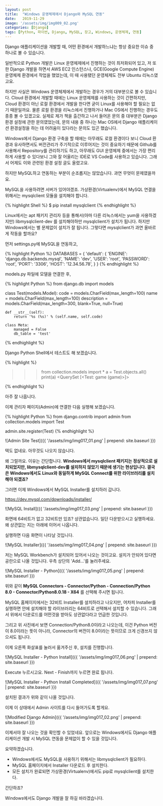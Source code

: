 ```yaml
---
layout: post
title:  "Windows 운영체제에서 Django와 MySQL 연동"
date:   2019-11-29
image: '/assets/img/img009_02.png'
categories: [Django]
tags: [Python, 파이썬, Django, MySQL, 장고, Windows, 운영체제, 연동]
---
```


Django 애플리케이션을 개발할 때, 어떤 환경에서 개발하느냐는 항상 중요한 이슈 중 하나로 볼 수 있습니다. 

일반적으로 Python 개발은 Linux 운영체제에서 진행하는 것이 최저화되어 있고, 저 또한 Django 개발을 하면서 AWS EC2 인스턴스나, GCE(Google Compute Engine) 운영체제 환경에서 작업을 했었는데, 이 때 사용됐던 운영체제도 전부 Ubuntu 리눅스였고요.

하지만 사실은 Windows 운영체제에서 개발하는 경우가 거의 대부분으로 볼 수 있습니다. Cloud 환경에서 개발할 때에는 Linux 운영체제를 사용하는 것이 간편하지만, Cloud 환경이 아닌 로컬 환경에서 개발을 한다면 굳이 Linux를 사용해야 할 필요는 없기 때문일까요.
물론 로컬 환경을 리눅스에서 진행하거나 Mac OS에서 진행하는 경우도 종종 볼 수 있겠고요. 실제로 제가 책을 출간하고 나서 들어온 문의 중 대부분은 Django 환경 설정에 관한 문의였었는데, 
문의 내용 중 하나는 Mac OS에서 Django 애플리케이션 환경설정을 하는 데 어려움이 있다라는 문의도 있곤 했습니다.

Windows에서 Django 환경 구축을 할 때에는 아무래도 로컬 환경이다 보니 Cloud 환경과 유사하면서도 버전관리가 주기적으로 이루어지는 것이 중요하기 때문에 Github를 사용해서 Repository를 관리하기도 하고, 
아무래도 GUI 운영체제 중에서는 가장 편리하게 사용할 수 있다보니 그와 잘 어울리는 IDE로 VS Code를 사용하고 있습니다. 그래서 어제도 이와 관련된 환경 설정 글도 올렸고요.

하지만 MySQL하고 연동하는 부분이 순조롭지는 않았습니다. 과연 무엇이 문제였을까요.

MySQL을 사용하려면 서버가 있어야겠죠. 가상환경(Virtualenv)에서 MySQL 연결을 위해서는 mysqlclient 모듈을 설치해야 합니다.

{% highlight Shell %}
$ pip install mysqlclient
{% endhighlight %}

Linux에서는 apt 패키지 관리자 등을 통해서(아마 다른 리눅스에서는 yum을 사용하겠지만) libmysqlclient-dev 를 설치해야하만 mysqlclient가 설치가 됩니다. 
하지만 Windows에서는 별 문제없이 설치가 잘 됩니다. 그렇다면 mysqlclient가 과연 올바르게 작동을 할까요?

먼저 settings.py에 MySQL을 연동하고,

{% highlight Python %}
    DATABASES = {
        'default': {
            'ENGINE': 'django.db.backends.mysql',
            'NAME': 'dev',
            'USER': 'root',
            'PASSWORD': 'root',
            'PORT': '3306',
            'HOST': '12.34.56.78',
        }
    }
{% endhighlight %}    

models.py 파일에 모델을 연결한 후,

{% highlight Python %}
from django.db import models

class Test(models.Model):
    code = models.CharField(max_length=100)
    name = models.CharField(max_length=100)
    description = models.CharField(max_length=300, blank=True, null=True)

    def __str__(self):
        return '%s (%s)' % (self.name, self.code)

    class Meta:
        managed = False
        db_table = 'test'
{% endhighlight %} 

Django Python Shell에서 테스트도 해 보겠습니다.

{% highlight %}
>>> from collection.models import *
>>> a = Test.objects.all()
>>> print(a)
&lt;QuerySet [&lt;Test: game (game)>]>
>>> 
{% endhighlight %}

아주 잘 나옵니다.

이제 관리자 페이지(Admin)에 연결한 다음 실행해 보겠습니다.

{% highlight Python %}
from django.contrib import admin
from collection.models import Test

admin.site.register(Test)
{% endhighlight %}

![Admin Site Test]({{ '/assets/img/img017_01.png' | prepend: site.baseurl }})

택도 없네요. 아무것도 나오지 않습니다.

왜 그럴까요. 이유는 간단합니다.
**Windows에서 mysqlclient 패키지는 정상적으로 설치되었지만, libmysqlclient-dev를 설치하지 않았기 때문에 생기는 현상입니다. 결국은 Windows에서도 Linux와 동일하게 MySQL Connect를 위한 라이브러리를 설치해야 되겠죠?**

그러면 이제 Windows에서 MySQL Installer를 설치하러 갑니다.

<https://dev.mysql.com/downloads/installer/>

![MySQL Install]({{ '/assets/img/img017_03.png' | prepend: site.baseurl }})

화면에 64비트가 없고 32비트만 있죠? 상관없습니다. 일단 다운받으시고 실행하세요. 왜 상관없는 지는 아래에 이어서 나옵니다.

실행하면 다음 화면이 나타날 것입니다.

![MySQL Installer]({{ '/assets/img/img017_04.png' | prepend: site.baseurl }})

저는 MySQL Workbench가 설치되어 있어서 나오는 것이고요. 설치가 안되어 있다면 공란으로 나올 것입니다. 우측 상단의 'Add...'를 눌러주세요.

![MySQL Installer - Python]({{ '/assets/img/img017_05.png' | prepend: site.baseurl }})

위와 같이 
**MySQL Connectors - Connector/Python - Connection/Python 8.0 - Connector/Python8.0.18 - X64**
를 선택해 주시면 됩니다.

MySQL 홈페이지에서는 32비트 Installer를 설치하라고 나오지만, 어차피 Installer를 실행하면 안에 설치해야 할 라이브러리는 64비트로 선택해서 설치할 수 있습니다.
그래서 위에서 다운로드를 어떤것을 받아도 상관없다라고 언급한 것입니다. 

그리고 위 사진에서 보면 Connection/Python8.0이라고 나오는데, 이건 Python 버전이 8.0이라는 뜻이 아니라, Connector의 버전이 8.0이라는 뜻이므로 크게 신경쓰지 않으셔도 됩니다.

이제 오른쪽 화살표를 눌러서 옮겨주신 후, 설치를 진행합니다.

![MySQL Installer - Python Install]({{ '/assets/img/img017_06.png' | prepend: site.baseurl }})

Execute 누르시고요. Next - Finish까지 누르면 완료 됩니다.

![MySQL Installer - Python Install Completed]({{ '/assets/img/img017_07.png' | prepend: site.baseurl }})

설치된 결과가 위와 같이 나올 것입니다. 

이제 이 상태에서 Admin 사이트를 다시 들어가도록 할게요.

![Modified Django Admin]({{ '/assets/img/img017_02.png' | prepend: site.baseurl }})

이제서야 잘 나오는 것을 확인할 수 있었네요. 앞으로는 Windows에서도 Django 애플리케이션 개발 시 MySQL 연동을 문제없이 할 수 있을 것입니다.


요약하겠습니다.

* Windows에서도 MySQL을 사용하기 위해서는 libmysqlclient가 필요하다.
* MySQL 홈페이지에서 Installer 다운로드 후 설치한다.
* 모든 설치가 완료되면 가상환경(Virtualenv)에서도 pip로 mysqlclient를 설치한다.

간단하죠?

Windows에서도 Django 개발을 잘 하길 바라겠습니다.